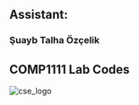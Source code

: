 ## Assistant: 
### Şuayb Talha Özçelik
## COMP1111 Lab Codes
![cse_logo](https://user-images.githubusercontent.com/43879036/95683231-91245280-0bf2-11eb-8912-b6f50cb525f5.png)
